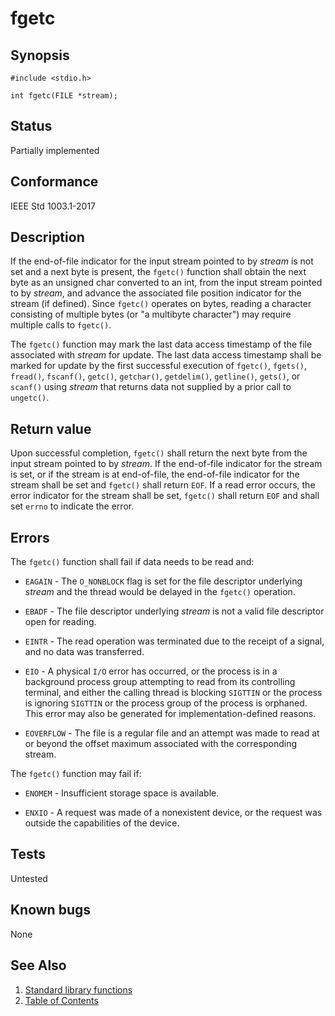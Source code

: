 # fgetc

## Synopsis

`#include <stdio.h>`

`int fgetc(FILE *stream);`

## Status

Partially implemented

## Conformance

IEEE Std 1003.1-2017

## Description

If the end-of-file indicator for the input stream pointed to by _stream_ is not set and a next byte is present, the
`fgetc()` function shall obtain the next byte as an unsigned char converted to an int, from the input stream pointed
to by _stream_, and advance the associated file position indicator for the stream (if defined). Since `fgetc()`
operates on bytes, reading a character consisting of multiple bytes (or "a multibyte character") may require multiple
calls to `fgetc()`.

The `fgetc()` function may mark the last data access timestamp of the file associated with _stream_ for update. The
last data access timestamp shall be marked for update by the first successful execution of `fgetc()`, `fgets()`,
`fread()`, `fscanf()`, `getc()`, `getchar()`, `getdelim()`, `getline()`, `gets()`, or `scanf()` using _stream_ that
returns data not supplied by a prior call to `ungetc()`.

## Return value

Upon successful completion, `fgetc()` shall return the next byte from the input stream pointed to by _stream_.
If the end-of-file indicator for the stream is set, or if the stream is at end-of-file, the end-of-file indicator
for the stream shall be set and `fgetc()` shall return `EOF`. If a read error occurs, the error indicator for the
stream shall be set, `fgetc()` shall return `EOF` and shall set `errno` to indicate the error.

## Errors

The `fgetc()` function shall fail if data needs to be read and:

* `EAGAIN` - The `O_NONBLOCK` flag is set for the file descriptor underlying _stream_ and the thread would be delayed
 in the `fgetc()`
operation.

* `EBADF` - The file descriptor underlying _stream_ is not a valid file descriptor open for reading.

* `EINTR` - The read operation was terminated due to the receipt of a signal, and no data was transferred.

* `EIO` - A physical `I/O` error has occurred, or the process is in a background process group attempting to read from
 its controlling terminal, and either the calling thread is blocking `SIGTTIN` or the process is ignoring `SIGTTIN` or
 the process group of the process is orphaned. This error may also be generated for implementation-defined reasons.

* `EOVERFLOW` - The file is a regular file and an attempt was made to read at or beyond the offset maximum associated
 with the corresponding stream.

The `fgetc()` function may fail if:

* `ENOMEM` - Insufficient storage space is available.

* `ENXIO` - A request was made of a nonexistent device, or the request was outside the capabilities of the device.

## Tests

Untested

## Known bugs

None

## See Also

1. [Standard library functions](../README.md)
2. [Table of Contents](../../../README.md)
